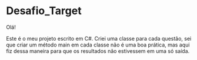 # Desafio_Target

Olá!

Este é o meu projeto escrito em C#. Criei uma classe para cada questão, sei que criar um método main em cada classe não é uma boa prática, mas aqui fiz dessa maneira para que os resultados não estivessem em uma só saída. 

